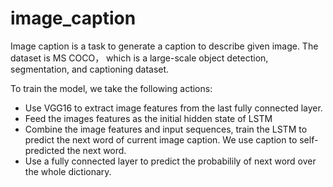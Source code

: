 # image_caption

Image caption is a task to generate a caption to describe given image. The dataset is MS COCO， which is a large-scale object detection, segmentation, and captioning dataset. 

To train the model, we take the following actions:
- Use VGG16 to extract image features from the last fully connected layer. 
- Feed the images features as the initial hidden state of LSTM
- Combine the image features and input sequences, train the LSTM to predict the next word of current image caption. We use caption to self-predicted the next word.
- Use a fully connected layer to predict the probabilily of next word over the whole dictionary.
